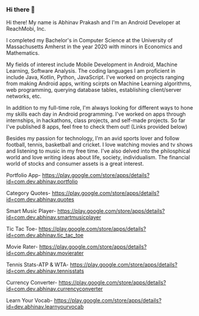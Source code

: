 ### Hi there 👋

<!--
**abhinavp403/abhinavp403** is a ✨ _special_ ✨ repository because its `README.md` (this file) appears on your GitHub profile.

Here are some ideas to get you started:

- 🔭 I’m currently working on ...
- 🌱 I’m currently learning ...
- 👯 I’m looking to collaborate on ...
- 🤔 I’m looking for help with ...
- 💬 Ask me about ...
- 📫 How to reach me: ...
- 😄 Pronouns: ...
- ⚡ Fun fact: ...
-->

Hi there! My name is Abhinav Prakash and I'm an Android Developer at ReachMobi, Inc. 

I completed my Bachelor's in Computer Science at the University of Massachusetts Amherst in the year 2020 with minors in Economics and Mathematics.

My fields of interest include Mobile Development in Android, Machine Learning, Software Analysis.
The coding languages I am proficient in include Java, Kotlin, Python, JavaScript.
I've worked on projects ranging from making Android apps, writing scirpts on Machine Learning algorithms, web programming, querying database tables, establishing client/server networks, etc.

In addition to my full-time role, I'm always looking for different ways to hone my skills each day in Android programming. I've worked on apps through internships, in hackathons, class projects, and self-made projects. So far I've published 8 apps, feel free to check them out! (Links provided below)

Besides my passion for technology, I'm an avid sports lover and follow football, tennis, basketball and cricket. I love watching movies and tv shows and listening to music in my free time. I've also delved into the philosphical world and love writing ideas about life, society, individualism. The financial world of stocks and consumer assets is a great interest.

Portfolio App- https://play.google.com/store/apps/details?id=com.dev.abhinav.portfolio

Category Quotes- https://play.google.com/store/apps/details?id=com.dev.abhinav.quotes

Smart Music Player- https://play.google.com/store/apps/details?id=com.dev.abhinav.smartmusicplayer

Tic Tac Toe- https://play.google.com/store/apps/details?id=com.dev.abhinav.tic_tac_toe

Movie Rater- https://play.google.com/store/apps/details?id=com.dev.abhinav.movierater

Tennis Stats-ATP & WTA- https://play.google.com/store/apps/details?id=com.dev.abhinav.tennisstats

Currency Converter- https://play.google.com/store/apps/details?id=com.dev.abhinav.currencyconverter

Learn Your Vocab- https://play.google.com/store/apps/details?id=dev.abhinav.learnyourvocab
